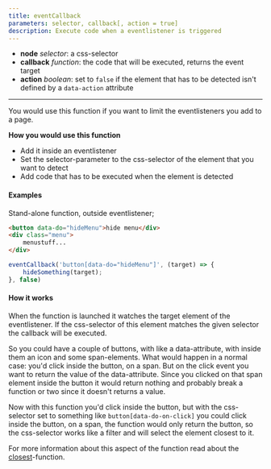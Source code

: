 ```yaml
---
title: eventCallback
parameters: selector, callback[, action = true]
description: Execute code when a eventlistener is triggered
---
```


- **node** *selector*: a css-selector
- **callback** *function*: the code that will be executed, returns the event target
- **action** *boolean*: set to `false` if the element that has to be detected isn't defined by a ```data-action``` attribute

---

You would use this function if you want to limit the eventlisteners you add to a page.

**How you would use this function**
- Add it inside an eventlistener
- Set the selector-parameter to the css-selector of the element that you want to detect
- Add code that has to be executed when the element is detected

#### Examples
Stand-alone function, outside eventlistener;

```html
<button data-do="hideMenu">hide menu</div>
<div class="menu">
    menustuff...
</div>
```

```js
eventCallback('button[data-do="hideMenu"]', (target) => {
    hideSomething(target);
}, false)
```

#### How it works

When the function is launched it watches the target element of the eventlistener. If the css-selector of this element matches the given selector the callback will be executed.

So you could have a couple of buttons, with like a data-attribute, with inside them an icon and some span-elements. What would happen in a normal case: you'd click inside the button, on a span. But on the click event you want to return the value of the data-attribute. Since you clicked on that span element inside the button it would return nothing and probably break a function or two since it doesn't returns a value.

Now with this function you'd click inside the button, but with the css-selector set to something like ```button[data-do-on-click]``` you could click inside the button, on a span, the function would only return the button, so the css-selector works like a filter and will select the element closest to it.

For more information about this aspect of the function read about the [closest](https://developer.mozilla.org/en-US/docs/Web/API/Element/closest)-function.
